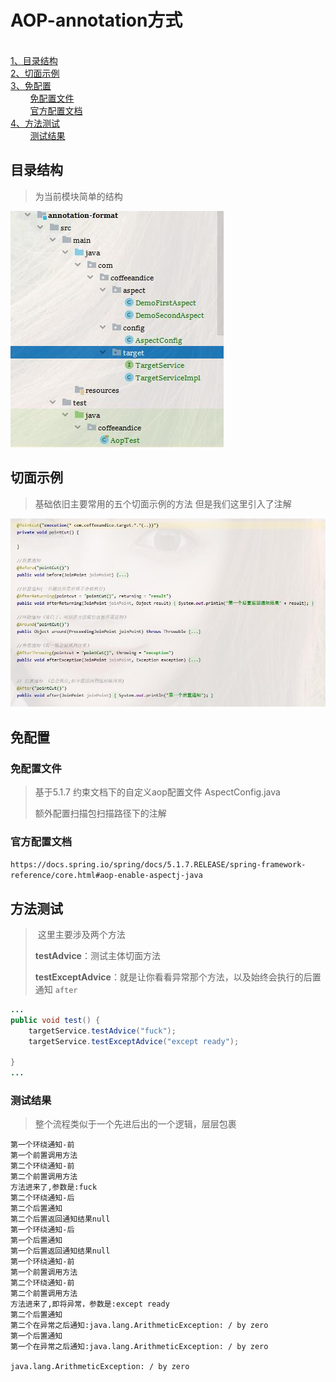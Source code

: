 # AOP-annotation方式

<nav>
<a href="#"></a><br/>
<a href="#目录结构">1、目录结构</a><br/>
<a href="#切面示例">2、切面示例</a><br/>
<a href="#免配置">3、免配置</a><br/>
&nbsp;&nbsp;&nbsp;&nbsp;&nbsp;&nbsp;&nbsp;&nbsp;<a href="#免配置文件">免配置文件</a><br/>
&nbsp;&nbsp;&nbsp;&nbsp;&nbsp;&nbsp;&nbsp;&nbsp;<a href="#官方配置文档">官方配置文档</a><br/>
<a href="#方法测试">4、方法测试</a><br/>
&nbsp;&nbsp;&nbsp;&nbsp;&nbsp;&nbsp;&nbsp;&nbsp;<a href="#测试结果">测试结果</a><br/>
</nav>


## 目录结构

> 为当前模块简单的结构

![xml_aop](../../../picture/spring/aop/annotation_aop.jpg)



## 切面示例

> 基础依旧主要常用的五个切面示例的方法
> 但是我们这里引入了注解

![xml_aop](../../../picture/spring/aop/annotation-aspect-method.jpg)




## 免配置

### 免配置文件

> 基于5.1.7 约束文档下的自定义aop配置文件 AspectConfig.java
>
> 额外配置扫描包扫描路径下的注解





###  官方配置文档

`https://docs.spring.io/spring/docs/5.1.7.RELEASE/spring-framework-reference/core.html#aop-enable-aspectj-java`



## 方法测试

> ​	这里主要涉及两个方法
>
> **testAdvice**：测试主体切面方法
>
> **testExceptAdvice**：就是让你看看异常那个方法，以及始终会执行的后置通知 `after`

```java
...
public void test() {
    targetService.testAdvice("fuck");
    targetService.testExceptAdvice("except ready");

}
...
```

### 测试结果

> 整个流程类似于一个先进后出的一个逻辑，层层包裹

```
第一个环绕通知-前
第一个前置调用方法
第二个环绕通知-前
第二个前置调用方法
方法进来了,参数是:fuck
第二个环绕通知-后
第二个后置通知
第二个后置返回通知结果null
第一个环绕通知-后
第一个后置通知
第一个后置返回通知结果null
第一个环绕通知-前
第一个前置调用方法
第二个环绕通知-前
第二个前置调用方法
方法进来了,即将异常，参数是:except ready
第二个后置通知
第二个在异常之后通知:java.lang.ArithmeticException: / by zero
第一个后置通知
第一个在异常之后通知:java.lang.ArithmeticException: / by zero

java.lang.ArithmeticException: / by zero
```

